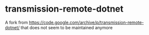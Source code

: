 # transmission-remote-dotnet
A fork from https://code.google.com/archive/p/transmission-remote-dotnet/ that does not seem to be maintained anymore
